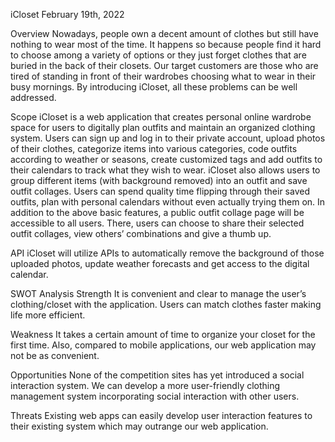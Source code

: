 iCloset
February 19th, 2022

Overview 
Nowadays, people own a decent amount of clothes but still have nothing to wear most of the time. It happens so because people find it hard to choose among a variety of options or they just forget clothes that are buried in the back of their closets. Our target customers are those who are tired of standing in front of their wardrobes choosing what to wear in their busy mornings. By introducing iCloset, all these problems can be well addressed.

Scope 
iCloset is a web application that creates personal online wardrobe space for users to digitally plan outfits and maintain an organized clothing system. Users can sign up and log in to their private account, upload photos of their clothes, categorize items into various categories, code outfits according to weather or seasons, create customized tags and add outfits to their calendars to track what they wish to wear. iCloset also allows users to group different items (with background removed) into an outfit and save outfit collages. Users can spend quality time flipping through their saved outfits, plan with personal calendars without even actually trying them on. In addition to the above basic features, a public outfit collage page will be accessible to all users. There, users can choose to share their selected outfit collages, view others’ combinations and give a thumb up.

API 
iCloset will utilize APIs to automatically remove the background of those uploaded photos, update weather forecasts and get access to the digital calendar.

SWOT 
Analysis Strength It is convenient and clear to manage the user’s clothing/closet with the application. Users can match clothes faster making life more efficient.

Weakness 
It takes a certain amount of time to organize your closet for the first time. Also, compared to mobile applications, our web application may not be as convenient.

Opportunities 
None of the competition sites has yet introduced a social interaction system. We can develop a more user-friendly clothing management system incorporating social interaction with other users.

Threats 
Existing web apps can easily develop user interaction features to their existing system which may outrange our web application.
